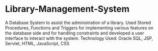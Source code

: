 # Library-Management-System

A Database System to assist the administration of a library. Used Stored Procedures, Functions and Triggers for implementing various features on the database side and for handling constraints and developed a user interface to interact with the system.
Technology Used: Oracle SQL, JSP, Servlet, HTML, JavaScript, CSS
